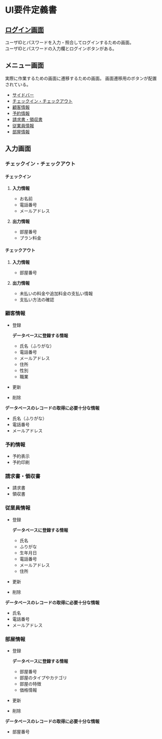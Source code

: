 # UI要件定義書
## [ログイン画面](Login.png)

ユーザIDとパスワードを入力・照合してログインするための画面。<br>
ユーザIDとパスワードの入力欄とログインボタンがある。

## メニュー画面

実際に作業するための画面に遷移するための画面。
画面遷移用のボタンが配置されている。

- [サイドバー](Side_Ber.png)
- [チェックイン・チェックアウト](Check_IN-OUT.png)
- [顧客情報](顧客情報.png)
- [予約情報](予約情報.png)
- [請求書・領収書](請求書・領収書.png)
- [従業員情報](従業員情報.png)
- [部屋情報](部屋情報.png)

## 入力画面
### チェックイン・チェックアウト
#### チェックイン
1. **入力情報**
   - お名前
   - 電話番号
   - メールアドレス

1. **出力情報**
   - 部屋番号
   - プラン料金

#### チェックアウト
1. **入力情報**
   - 部屋番号

1. **出力情報**
   - 未払いの料金や追加料金の支払い情報
   - 支払い方法の確認

### 顧客情報
- 登録

   **データベースに登録する情報**
   - 氏名（ふりがな）
   - 電話番号
   - メールアドレス
   - 住所
   - 性別
   - 職業
- 更新
- 削除

**データベースのレコードの取得に必要十分な情報**
- 氏名（ふりがな）
- 電話番号
- メールアドレス

### 予約情報
- 予約表示
- 予約印刷

### 請求書・領収書
- 請求書
- 領収書

### 従業員情報
- 登録

   **データベースに登録する情報**
   - 氏名
   - ふりがな
   - 生年月日
   - 電話番号
   - メールアドレス
   - 住所
- 更新
- 削除

**データベースのレコードの取得に必要十分な情報**
- 氏名
- 電話番号
- メールアドレス

### 部屋情報
- 登録

   **データベースに登録する情報**
   - 部屋番号
   - 部屋のタイプやカテゴリ
   - 部屋の特徴
   - 価格情報
- 更新
- 削除

**データベースのレコードの取得に必要十分な情報**
- 部屋番号